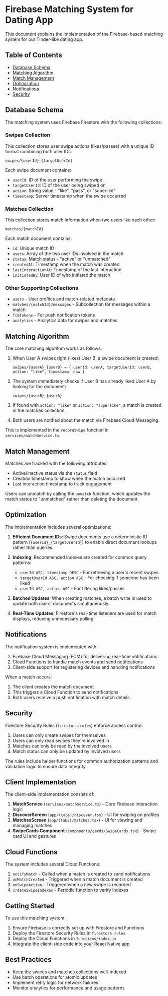 # Firebase Matching System for Dating App

This document explains the implementation of the Firebase-based matching system for our Tinder-like dating app.

## Table of Contents

- [Database Schema](#database-schema)
- [Matching Algorithm](#matching-algorithm)
- [Match Management](#match-management)
- [Optimization](#optimization)
- [Notifications](#notifications)
- [Security](#security)

## Database Schema

The matching system uses Firebase Firestore with the following collections:

### Swipes Collection

This collection stores user swipe actions (likes/passes) with a unique ID format combining both user IDs:

```
swipes/{userId}_{targetUserId}
```

Each swipe document contains:
- `userId`: ID of the user performing the swipe
- `targetUserId`: ID of the user being swiped on
- `action`: String value - "like", "pass", or "superlike"
- `timestamp`: Server timestamp when the swipe occurred

### Matches Collection

This collection stores match information when two users like each other:

```
matches/{matchId}
```

Each match document contains:
- `id`: Unique match ID
- `users`: Array of the two user IDs involved in the match
- `status`: Match status - "active" or "unmatched"
- `createdAt`: Timestamp when the match was created
- `lastInteractionAt`: Timestamp of the last interaction
- `initiatedBy`: User ID of who initiated the match

### Other Supporting Collections

- `users` - User profiles and match-related metadata
- `matches/{matchId}/messages` - Subcollection for messages within a match
- `fcmTokens` - For push notification tokens
- `analytics` - Analytics data for swipes and matches

## Matching Algorithm

The core matching algorithm works as follows:

1. When User A swipes right (likes) User B, a swipe document is created:
   ```
   swipes/{userA}_{userB} = { userId: userA, targetUserId: userB, action: "like", timestamp: now }
   ```

2. The system immediately checks if User B has already liked User A by looking for the document:
   ```
   swipes/{userB}_{userA}
   ```

3. If found with `action: "like"` or `action: "superlike"`, a match is created in the matches collection.

4. Both users are notified about the match via Firebase Cloud Messaging.

This is implemented in the `recordSwipe` function in `services/matchService.ts`.

## Match Management

Matches are tracked with the following attributes:

- Active/inactive status via the `status` field
- Creation timestamp to show when the match occurred
- Last interaction timestamp to track engagement

Users can unmatch by calling the `unmatch` function, which updates the match status to "unmatched" rather than deleting the document.

## Optimization

The implementation includes several optimizations:

1. **Efficient Document IDs**: Swipe documents use a deterministic ID pattern (`{userId}_{targetUserId}`) to enable direct document lookups rather than queries.

2. **Indexing**: Recommended indexes are created for common query patterns:
   - `userId ASC, timestamp DESC` - For retrieving a user's recent swipes
   - `targetUserId ASC, action ASC` - For checking if someone has been liked
   - `userId ASC, action ASC` - For filtering likes/passes

3. **Batched Updates**: When creating matches, a batch write is used to update both users' documents simultaneously.

4. **Real-Time Updates**: Firestore's real-time listeners are used for match displays, reducing unnecessary polling.

## Notifications

The notification system is implemented with:

1. Firebase Cloud Messaging (FCM) for delivering real-time notifications
2. Cloud Functions to handle match events and send notifications
3. Client-side support for registering devices and handling notifications

When a match occurs:
1. The client creates the match document
2. This triggers a Cloud Function to send notifications
3. Both users receive a push notification with match details

## Security

Firestore Security Rules (`firestore.rules`) enforce access control:

1. Users can only create swipes for themselves
2. Users can only read swipes they're involved in
3. Matches can only be read by the involved users
4. Match status can only be updated by involved users

The rules include helper functions for common authorization patterns and validation logic to ensure data integrity.

## Client Implementation

The client-side implementation consists of:

1. **MatchService** (`services/matchService.ts`) - Core Firebase interaction logic
2. **DiscoverScreen** (`app/(tabs)/discover.tsx`) - UI for swiping on profiles
3. **MatchesScreen** (`app/(tabs)/matches.tsx`) - UI for viewing and managing matches
4. **SwipeCards Component** (`components/cards/SwipeCards.tsx`) - Swipe card UI and gestures

## Cloud Functions

The system includes several Cloud Functions:

1. `notifyMatch` - Called when a match is created to send notifications
2. `onMatchCreated` - Triggered when a match document is created
3. `onSwipeAction` - Triggered when a new swipe is recorded
4. `createSwipeIndexes` - Periodic function to verify indexes

## Getting Started

To use this matching system:

1. Ensure Firebase is correctly set up with Firestore and Functions
2. Deploy the Firestore Security Rules in `firestore.rules`
3. Deploy the Cloud Functions in `functions/index.js`
4. Integrate the client-side code into your React Native app

## Best Practices

- Keep the swipes and matches collections well-indexed
- Use batch operations for atomic updates
- Implement retry logic for network failures
- Monitor analytics for performance and usage patterns 